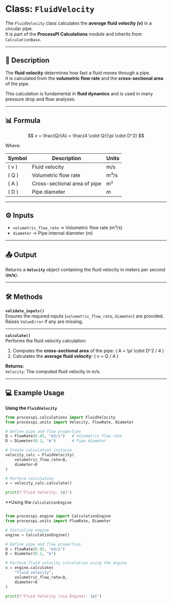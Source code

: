 # Class: `FluidVelocity`

The `FluidVelocity` class calculates the **average fluid velocity (v)** in a circular pipe.  
It is part of the **ProcessPI Calculations** module and inherits from `CalculationBase`.

---

## 📖 Description

The **fluid velocity** determines how fast a fluid moves through a pipe.  
It is calculated from the **volumetric flow rate** and the **cross-sectional area** of the pipe.  

This calculation is fundamental in **fluid dynamics** and is used in many pressure drop and flow analyses.

---

## 📊 Formula

$$
v = \frac{Q}{A} = \frac{4 \cdot Q}{\pi \cdot D^2}
$$

Where:

| Symbol | Description                     | Units        |
|--------|---------------------------------|--------------|
| \( v \) | Fluid velocity                  | m/s          |
| \( Q \) | Volumetric flow rate            | m³/s         |
| \( A \) | Cross-sectional area of pipe    | m²           |
| \( D \) | Pipe diameter                   | m            |

---

## ⚙️ Inputs

- `volumetric_flow_rate` → Volumetric flow rate (m³/s)  
- `diameter` → Pipe internal diameter (m)  

---

## 📤 Output

Returns a **`Velocity`** object containing the fluid velocity in meters per second (**m/s**).

---

## 🛠️ Methods

**`validate_inputs()`**  
Ensures the required inputs (`volumetric_flow_rate`, `diameter`) are provided.  
Raises `ValueError` if any are missing.

---

**`calculate()`**  
Performs the fluid velocity calculation:

1. Computes the **cross-sectional area** of the pipe: \( A = \pi \cdot D^2 / 4 \)  
2. Calculates the **average fluid velocity**: \( v = Q / A \)  

**Returns:**  
`Velocity`: The computed fluid velocity in m/s.

---

## 💻 Example Usage

**Using the `FluidVelocity`**

```python
from processpi.calculations import FluidVelocity
from processpi.units import Velocity, FlowRate, Diameter

# Define pipe and flow properties
Q = FlowRate(0.05, "m3/s")   # Volumetric flow rate
D = Diameter(0.1, "m")       # Pipe diameter

# Create calculation instance
velocity_calc = FluidVelocity(
    volumetric_flow_rate=Q,
    diameter=D
)

# Perform calculation
v = velocity_calc.calculate()

print(f"Fluid Velocity: {v}")
```

**Using the `CalculationEngine`
```py

from processpi.engine import CalculationEngine
from processpi.units import FlowRate, Diameter

# Initialize engine
engine = CalculationEngine()

# Define pipe and flow properties
Q = FlowRate(0.05, "m3/s")
D = Diameter(0.1, "m")

# Perform fluid velocity calculation using the engine
v = engine.calculate(
    "fluid_velocity",
    volumetric_flow_rate=Q,
    diameter=D
)

print(f"Fluid Velocity (via Engine): {v}")
```
